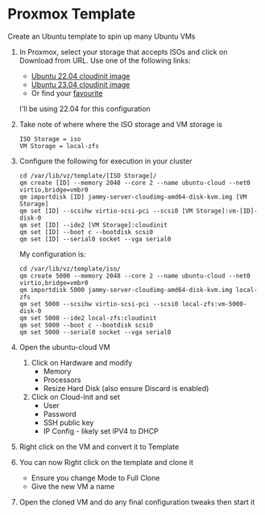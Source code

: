 # Proxmox Template 

Create an Ubuntu template to spin up many Ubuntu VMs

1. In Proxmox, select your storage that accepts ISOs and click on Download from URL.  Use one of the following links:
    - [Ubuntu 22.04 cloudinit image](https://cloud-images.ubuntu.com/jammy/current/jammy-server-cloudimg-amd64-disk-kvm.img)
    - [Ubuntu 23.04 cloudinit image](https://cloud-images.ubuntu.com/lunar/current/lunar-server-cloudimg-amd64-disk-kvm.img)
    - Or find your [favourite](https://cloud-images.ubuntu.com)

    I'll be using 22.04 for this configuration

1. Take note of where where the ISO storage and VM storage is

    ```console
    ISO Storage = iso
    VM Storage = local-zfs
    ```

1. Configure the following for execution in your cluster

    ```console
    cd /var/lib/vz/template/[ISO Storage]/
    qm create [ID] --memory 2048 --core 2 --name ubuntu-cloud --net0 virtio,bridge=vmbr0
    qm importdisk [ID] jammy-server-cloudimg-amd64-disk-kvm.img [VM Storage]
    qm set [ID] --scsihw virtio-scsi-pci --scsi0 [VM Storage]:vm-[ID]-disk-0
    qm set [ID] --ide2 [VM Storage]:cloudinit
    qm set [ID] --boot c --bootdisk scsi0
    qm set [ID] --serial0 socket --vga serial0
    ```

    My configuration is:

    ```console
    cd /var/lib/vz/template/iso/
    qm create 5000 --memory 2048 --core 2 --name ubuntu-cloud --net0 virtio,bridge=vmbr0
    qm importdisk 5000 jammy-server-cloudimg-amd64-disk-kvm.img local-zfs
    qm set 5000 --scsihw virtio-scsi-pci --scsi0 local-zfs:vm-5000-disk-0
    qm set 5000 --ide2 local-zfs:cloudinit
    qm set 5000 --boot c --bootdisk scsi0
    qm set 5000 --serial0 socket --vga serial0
    ```

1. Open the ubuntu-cloud VM
    1. Click on Hardware and modify
        - Memory
        - Processors
        - Resize Hard Disk (also ensure Discard is enabled)
    1. Click on Cloud-Init and set
        - User
        - Password
        - SSH public key
        - IP Config - likely set IPV4 to DHCP

1. Right click on the VM and convert it to Template

1. You can now Right click on the template and clone it
    - Ensure you change Mode to Full Clone
    - Give the new VM a name

1. Open the cloned VM and do any final configuration tweaks then start it
